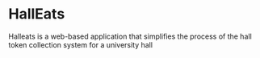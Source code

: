 # HallEats
Halleats is a web-based application that simplifies the process of the hall token collection system for a university hall
